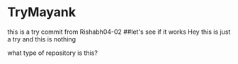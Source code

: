# TryMayank
this is a try commit from Rishabh04-02
##let's see if it works
Hey this is just a try
and  this is nothing

what type of repository is this?
